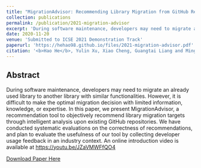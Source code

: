 ```yaml
---
title: "MigrationAdvisor: Recommending Library Migration from GitHub Repositories"
collection: publications
permalink: /publication/2021-migration-advisor
excerpt: 'During software maintenance, developers may need to migrate an already used library to another library with similar functionalities. However, it is difficult to make the optimal migration decision with limited information, knowledge, or expertise. In this paper, we present MigrationAdvisor, a recommendation tool to objectively recommend library migration targets through intelligent analysis upon existing GitHub repositories. We have conducted systematic evaluations on the correctness of recommendations, and plan to evaluate the usefulness of our tool by collecting developer usage feedback in an industry context. An online introduction video is available at https://youtu.be/JZaVMWFfQO4'
date: 2020-11-20
venue: 'Submitted to ICSE 2021 Demonstration Track'
paperurl: 'https://hehao98.github.io/files/2021-migration-advisor.pdf'
citation: '<b>Hao He</b>, Yulin Xu, Xiao Cheng, Guangtai Liang and Minghui Zhou. MigrationAdvisor: Recommending Library Migration from GitHub Repositories. Submitted to ICSE 2021 Demonstrations.'
---
```


## Abstract

During software maintenance, developers may need to migrate an already used library to another library with similar functionalities. However, it is difficult to make the optimal migration decision with limited information, knowledge, or expertise. In this paper, we present MigrationAdvisor, a recommendation tool to objectively recommend library migration targets through intelligent analysis upon existing GitHub repositories. We have conducted systematic evaluations on the correctness of recommendations, and plan to evaluate the usefulness of our tool by collecting developer usage feedback in an industry context. An online introduction video is available at https://youtu.be/JZaVMWFfQO4

[Download Paper Here](http://hehao98.github.io/files/2021-migration-advisor.pdf)

